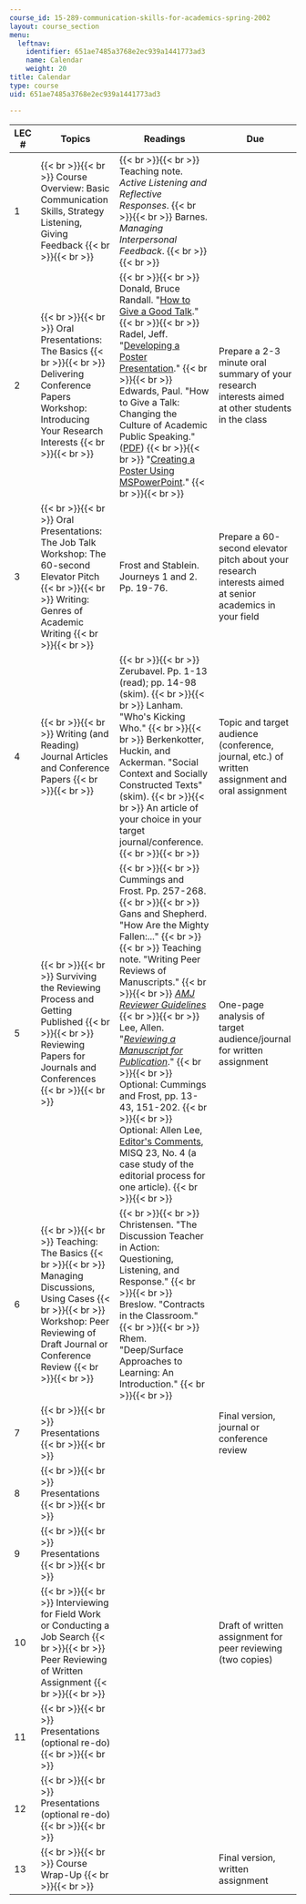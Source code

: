 ```yaml
---
course_id: 15-289-communication-skills-for-academics-spring-2002
layout: course_section
menu:
  leftnav:
    identifier: 651ae7485a3768e2ec939a1441773ad3
    name: Calendar
    weight: 20
title: Calendar
type: course
uid: 651ae7485a3768e2ec939a1441773ad3

---
```


| LEC # | Topics | Readings | Due |
| --- | --- | --- | --- |
| 1 |  {{< br >}}{{< br >}} Course Overview: Basic Communication Skills, Strategy Listening, Giving Feedback {{< br >}}{{< br >}}  |  {{< br >}}{{< br >}} Teaching note. _Active Listening and Reflective Responses_. {{< br >}}{{< br >}} Barnes. _Managing Interpersonal Feedback_. {{< br >}}{{< br >}}  | &nbsp; |
| 2 |  {{< br >}}{{< br >}} Oral Presentations: The Basics {{< br >}}{{< br >}} Delivering Conference Papers Workshop: Introducing Your Research Interests {{< br >}}{{< br >}}  |  {{< br >}}{{< br >}} Donald, Bruce Randall. "[How to Give a Good Talk](http://www.cs.duke.edu/brd/Teaching/Previous/Animation/giving-a-talk.html)." {{< br >}}{{< br >}} Radel, Jeff. "[Developing a Poster Presentation](http://www.kumc.edu/SAH/OTEd/jradel/Poster_Presentations/PstrStart.html)." {{< br >}}{{< br >}} Edwards, Paul. "How to Give a Talk: Changing the Culture of Academic Public Speaking." ([PDF](http://pne.people.si.umich.edu/PDF/howtotalk.pdf)) {{< br >}}{{< br >}} "[Creating a Poster Using MSPowerPoint](http://faculty.washington.edu/robinet/poster.html)." {{< br >}}{{< br >}}  | Prepare a 2-3 minute oral summary of your research interests aimed at other students in the class |
| 3 |  {{< br >}}{{< br >}} Oral Presentations: The Job Talk Workshop: The 60-second Elevator Pitch {{< br >}}{{< br >}} Writing: Genres of Academic Writing {{< br >}}{{< br >}}  | Frost and Stablein. Journeys 1 and 2. Pp. 19-76. | Prepare a 60-second elevator pitch about your research interests aimed at senior academics in your field |
| 4 |  {{< br >}}{{< br >}} Writing (and Reading) Journal Articles and Conference Papers {{< br >}}{{< br >}}  |  {{< br >}}{{< br >}} Zerubavel. Pp. 1-13 (read); pp. 14-98 (skim). {{< br >}}{{< br >}} Lanham. "Who's Kicking Who." {{< br >}}{{< br >}} Berkenkotter, Huckin, and Ackerman. "Social Context and Socially Constructed Texts" (skim). {{< br >}}{{< br >}} An article of your choice in your target journal/conference. {{< br >}}{{< br >}}  | Topic and target audience (conference, journal, etc.) of written assignment and oral assignment |
| 5 |  {{< br >}}{{< br >}} Surviving the Reviewing Process and Getting Published {{< br >}}{{< br >}} Reviewing Papers for Journals and Conferences {{< br >}}{{< br >}}  |  {{< br >}}{{< br >}} Cummings and Frost. Pp. 257-268. {{< br >}}{{< br >}} Gans and Shepherd. "How Are the Mighty Fallen:..." {{< br >}}{{< br >}} Teaching note. "Writing Peer Reviews of Manuscripts." {{< br >}}{{< br >}} _[AMJ Reviewer Guidelines](http://aom.org/amj/)_ {{< br >}}{{< br >}} Lee, Allen. "[_Reviewing a Manuscript for Publication_](http://www.people.vcu.edu/~aslee/referee.htm)." {{< br >}}{{< br >}} Optional: Cummings and Frost, pp. 13-43, 151-202. {{< br >}}{{< br >}} Optional: Allen Lee, [Editor's Comments](http://misq.org/misq/downloads/download/editorial/45/), MISQ 23, No. 4 (a case study of the editorial process for one article). {{< br >}}{{< br >}}  | One-page analysis of target audience/journal for written assignment |
| 6 |  {{< br >}}{{< br >}} Teaching: The Basics {{< br >}}{{< br >}} Managing Discussions, Using Cases {{< br >}}{{< br >}} Workshop: Peer Reviewing of Draft Journal or Conference Review {{< br >}}{{< br >}}  |  {{< br >}}{{< br >}} Christensen. "The Discussion Teacher in Action: Questioning, Listening, and Response." {{< br >}}{{< br >}} Breslow. "Contracts in the Classroom." {{< br >}}{{< br >}} Rhem. "Deep/Surface Approaches to Learning: An Introduction." {{< br >}}{{< br >}}  | &nbsp; |
| 7 |  {{< br >}}{{< br >}} Presentations {{< br >}}{{< br >}}  | &nbsp; | Final version, journal or conference review |
| 8 |  {{< br >}}{{< br >}} Presentations {{< br >}}{{< br >}}  | &nbsp; |
| 9 |  {{< br >}}{{< br >}} Presentations {{< br >}}{{< br >}}  | &nbsp; |
| 10 |  {{< br >}}{{< br >}} Interviewing for Field Work or Conducting a Job Search {{< br >}}{{< br >}} Peer Reviewing of Written Assignment {{< br >}}{{< br >}}  | &nbsp; | Draft of written assignment for peer reviewing (two copies) |
| 11 |  {{< br >}}{{< br >}} Presentations (optional re-do) {{< br >}}{{< br >}}  | &nbsp; |
| 12 |  {{< br >}}{{< br >}} Presentations (optional re-do) {{< br >}}{{< br >}}  | &nbsp; |
| 13 |  {{< br >}}{{< br >}} Course Wrap-Up {{< br >}}{{< br >}}  | &nbsp; | Final version, written assignment